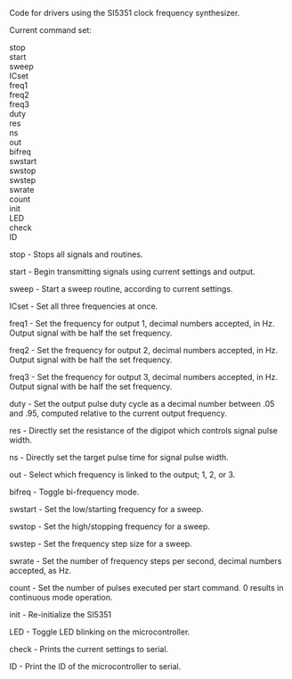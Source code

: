 Code for drivers using the SI5351 clock frequency synthesizer.

Current command set:

stop<br>
start<br>
sweep<br>
ICset<br>
freq1<br>
freq2<br>
freq3<br>
duty<br>
res<br>
ns<br>
out<br>
bifreq<br>
swstart<br>
swstop<br>
swstep<br>
swrate<br>
count<br>
init<br>
LED<br>
check<br>
ID<br>

stop    - Stops all signals and routines.

start   - Begin transmitting signals using current settings and output.

sweep   - Start a sweep routine, according to current settings.

ICset   - Set all three frequencies at once.

freq1   - Set the frequency for output 1, decimal numbers accepted, in Hz.  Output signal with be half the set frequency.

freq2   - Set the frequency for output 2, decimal numbers accepted, in Hz.  Output signal with be half the set frequency.

freq3   - Set the frequency for output 3, decimal numbers accepted, in Hz.  Output signal with be half the set frequency.

duty    - Set the output pulse duty cycle as a decimal number between .05 and .95, computed relative to the current output frequency.

res     - Directly set the resistance of the digipot which controls signal pulse width.

ns      - Directly set the target pulse time for signal pulse width.

out     - Select which frequency is linked to the output; 1, 2, or 3.

bifreq  - Toggle bi-frequency mode.

swstart - Set the low/starting frequency for a sweep.

swstop  - Set the high/stopping frequency for a sweep.

swstep  - Set the frequency step size for a sweep.

swrate  - Set the number of frequency steps per second, decimal numbers accepted, as Hz.

count   - Set the number of pulses executed per start command.  0 results in continuous mode operation.

init    - Re-initialize the SI5351

LED     - Toggle LED blinking on the microcontroller.

check   - Prints the current settings to serial.

ID      - Print the ID of the microcontroller to serial.
